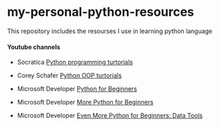 # my-personal-python-resources
This repository includes the resourses I use in learning python language


#### Youtube channels

* Socratica [Python programming turtorials](https://www.youtube.com/playlist?list=PLi01XoE8jYohWFPpC17Z-wWhPOSuh8Er-)

* Corey Schafer [Python OOP turtorials](https://www.youtube.com/playlist?list=PL-osiE80TeTsqhIuOqKhwlXsIBIdSeYtc)

* Microsoft Developer [Python for Beginners](https://www.youtube.com/playlist?list=PLlrxD0HtieHhS8VzuMCfQD4uJ9yne1mE6)

* Microsoft Developer [More Python for Beginners](https://www.youtube.com/playlist?list=PLlrxD0HtieHiXd-nEby-TMCoUNwhbLUnj)

* Microsoft Developer [Even More Python for Beginners: Data Tools](https://www.youtube.com/playlist?list=PLlrxD0HtieHhHnCUVtR8UHS7eLl33zfJ-)
